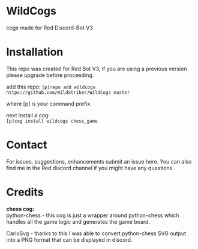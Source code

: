 # WildCogs
cogs made for Red Discord-Bot V3

# Installation
This repo was created for Red Bot V3, if you are using a previous version please upgrade before proceeding.

add this repo:
`[p]repo add wildcogs https://github.com/WildStriker/WildCogs master`

where [p] is your command prefix.

next install a cog:  
`[p]cog install wildcogs chess_game`

# Contact
For issues, suggestions, enhancements submit an issue here.  You can also find me in the Red discord channel if you might have any questions.

# Credits

**chess cog:**  
python-chess - this cog is just a wrapper around python-chess which handles all the game logic and generates the game board.  

CarioSvg - thanks to this I was able to convert python-chess SVG output into a PNG format that can be displayed in discord.

